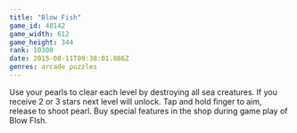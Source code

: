 ```yaml
---
title: "Blow Fish"
game_id: 40142
game_width: 612
game_height: 344
rank: 10300
date: 2015-08-11T09:38:01.886Z
genres: arcade puzzles
---
```

Use your pearls to clear each level by destroying all sea creatures. If you receive 2 or 3 stars next level will unlock. Tap and hold finger to aim, release to shoot pearl. Buy special features in the shop during game play of Blow FIsh.